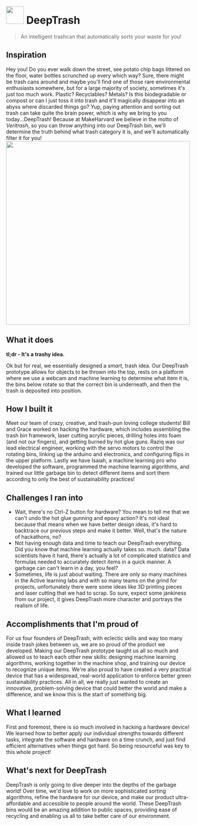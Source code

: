 # <img src="https://raw.githubusercontent.com/isaiahnields/deep-trash/master/icon.png" width="48"> DeepTrash
> An intelligent trashcan that automatically sorts your waste for you!

## Inspiration
Hey you! Do you ever walk down the street, see potato chip bags littered on the floor, water bottles scrunched up every which way? Sure, there might be trash cans around and maybe you'll find one of those rare environmental enthusiasts somewhere, but for a large majority of society, sometimes it's just too much work. Plastic? Recyclables? Metals? Is this biodegradable or compost or can I just toss it into trash and it'll magically disappear into an abyss where discarded things go? Yup, paying attention and sorting out trash can take quite the brain power, which is why we bring to you today...DeepTrash! Because at MakeHarvard we believe in the motto of _Veritrash_, so you can throw anything into our DeepTrash bin, we'll determine the truth behind what trash category it is, and we'll automatically filter it for you! 
<img src="https://raw.githubusercontent.com/isaiahnields/deep-trash/master/icon.png" width="500">

## What it does
**tl;dr - It's a trashy idea.**

Ok but for real, we essentially designed a *smart*, trash idea. Our DeepTrash prototype allows for objects to be thrown into the top, rests on a platform where we use a webcam and machine learning to determine what item it is, the bins below rotate so that the correct bin is underneath, and then the trash is deposited into position.

## How I built it
Meet our team of crazy, creative, and trash-pun loving college students! Bill and Grace worked on hacking the hardware, which includes assembling the trash bin framework, laser cutting acrylic pieces, drilling holes into foam (and not our fingers), and getting burned by hot glue guns. Raziq was our lead electrical engineer, working with the servo motors to control the rotating bins, linking up the arduino and electronics, and configuring flips in the upper platform. Lastly we have Isaiah, a machine learning pro who developed the software, programmed the machine learning algorithms, and trained our little garbage bin to detect different items and sort them according to only the best of sustainability practices!

## Challenges I ran into
- Wait, there's no Ctrl-Z button for hardware? You mean to tell me that we can't undo the hot glue gunning and epoxy action? It's not ideal because that means when we have better design ideas, it's hard to backtrace our previous steps and make it better. Well, that's the nature of hackathons, no?
- Not having enough data and time to teach our DeepTrash everything. Did you know that machine learning actually takes so. much. data? Data scientists have it hard, there's actually a lot of complicated statistics and formulas needed to accurately detect items in a quick manner. A garbage can can't learn in a day, you feel?
- Sometimes, life is just about waiting. There are only so many machines in the Active learning labs and with so many teams on the grind for projects, unfortunately there were some ideas like 3D printing pieces and laser cutting that we had to scrap. So sure, expect some jankiness from our project, it gives DeepTrash more character and portrays the realism of life.

## Accomplishments that I'm proud of
For us four founders of DeepTrash, with eclectic skills and way too many inside trash jokes between us, we are so proud of the product we developed. Making our DeepTrash prototype taught us all so much and allowed us to teach each other new skills: designing machine learning algorithms, working together in the machine shop, and training our device to recognize unique items. We're also proud to have created a very practical device that has a widespread, real-world application to enforce better green sustainability practices. All in all, we really just wanted to create an innovative, problem-solving device that could better the world and make a difference, and we know this is the start of something big.

## What I learned
First and foremost, there is so much involved in hacking a hardware device! We learned how to better apply our individual strengths towards different tasks, integrate the software and hardware on a time crunch, and just find efficient alternatives when things got hard. So being resourceful was key to this whole project! 

## What's next for DeepTrash
DeepTrash is only going to dive deeper into the depths of the garbage world! Over time, we'd love to work on more sophisticated sorting algorithms, refine the hardware for our device, and make our product ultra-affordable and accessible to people around the world. These DeepTrash bins would be an amazing addition to public spaces, providing ease of recycling and enabling us all to take better care of our environment.
